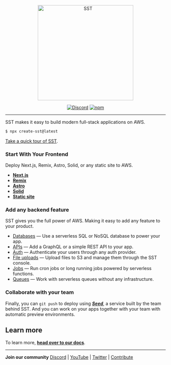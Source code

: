 <p align="center">
  <a href="https://sst.dev/">
    <img alt="SST" src="https://raw.githubusercontent.com/serverless-stack/identity/main/variants/sst-full.svg" width="300" />
  </a>
</p>

<p align="center">
  <a href="https://sst.dev/discord"><img alt="Discord" src="https://img.shields.io/discord/983865673656705025?style=flat-square" /></a>
  <a href="https://www.npmjs.com/package/sst"><img alt="npm" src="https://img.shields.io/npm/v/sst.svg?style=flat-square" /></a>
  <!--<a href="https://github.com/serverless-stack/sst/actions/workflows/ci.yml"><img alt="Build status" src="https://img.shields.io/github/actions/workflow/status/serverless-stack/sst/ci.yml?style=flat-square&branch=master" /></a>-->
</p>

---

SST makes it easy to build modern full-stack applications on AWS.

```bash
$ npx create-sst@latest
```

[Take a quick tour of SST](https://docs.sst.dev/quick-start).

### Start With Your Frontend

Deploy Next.js, Remix, Astro, Solid, or any static site to AWS.

- [**Next.js**](https://docs.sst.dev/constructs/NextjsSite)
- [**Remix**](https://docs.sst.dev/constructs/RemixSite)
- [**Astro**](https://docs.sst.dev/constructs/AstroSite)
- [**Solid**](https://docs.sst.dev/constructs/SolidStartSite)
- [**Static site**](https://docs.sst.dev/constructs/StaticSite)

### Add any backend feature

SST gives you the full power of AWS. Making it easy to add any feature to your product.

- [Databases](https://docs.sst.dev/constructs/RDS) — Use a serverless SQL or NoSQL database to power your app.
- [APIs](https://docs.sst.dev/constructs/Api) — Add a GraphQL or a simple REST API to your app.
- [Auth](https://docs.sst.dev/constructs/Auth) — Authenticate your users through any auth provider.
- [File uploads](https://docs.sst.dev/constructs/Bucket) — Upload files to S3 and manage them through the SST console.
- [Jobs](https://docs.sst.dev/constructs/Cron) — Run cron jobs or long running jobs powered by serverless functions.
- [Queues](https://docs.sst.dev/constructs/Queue) — Work with serverless queues without any infrastructure.

### Collaborate with your team

Finally, you can `git push` to deploy using [_**Seed**_](https://seed.run), a service built by the team behind SST. And you can work on your apps together with your team with automatic preview environments.

## Learn more

To learn more, [**head over to our docs**](https://docs.sst.dev).

---

**Join our community** [Discord](https://sst.dev/discord) | [YouTube](https://www.youtube.com/c/sst-dev) | [Twitter](https://twitter.com/SST_dev) | [Contribute](CONTRIBUTING.md)
